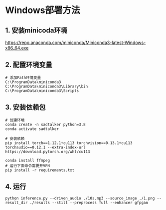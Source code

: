 # Windows部署方法
## 1. 安装minicoda环境
https://repo.anaconda.com/miniconda/Miniconda3-latest-Windows-x86_64.exe

## 2. 配置环境变量
```base
# 添加Path环境变量
C:\ProgramData\miniconda3
C:\ProgramData\miniconda3\Library\bin
C:\ProgramData\miniconda3\Scripts
```

## 3. 安装依赖包
```base
# 创建环境
conda create -n sadtalker python=3.8
conda activate sadtalker

# 安装依赖
pip install torch==1.12.1+cu113 torchvision==0.13.1+cu113 torchaudio==0.12.1 --extra-index-url https://download.pytorch.org/whl/cu113

conda install ffmpeg
# 运行下面命令需要开VPN
pip install -r requirements.txt
```

## 4. 运行
```base
python inference.py --driven_audio ./10s.mp3 --source_image ./1.png --result_dir ./results --still --preprocess full --enhancer gfpgan
```
